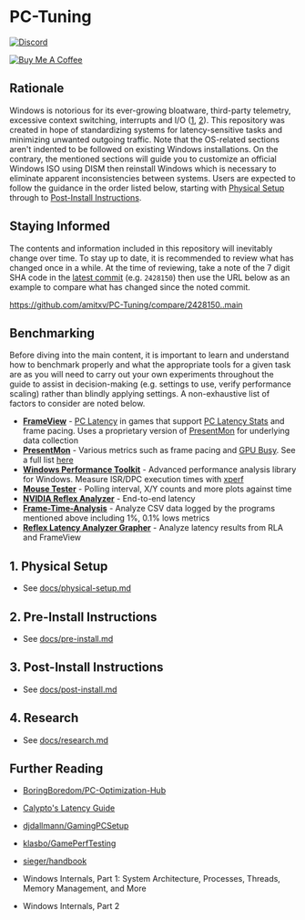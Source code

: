 # PC-Tuning

[![Discord](https://discordapp.com/api/guilds/994887453599076422/widget.png?style=shield)](https://discord.com/invite/yrAnChXXZw)

[![Buy Me A Coffee](https://www.buymeacoffee.com/assets/img/custom_images/orange_img.png)](https://www.buymeacoffee.com/amitxv)

## Rationale

Windows is notorious for its ever-growing bloatware, third-party telemetry, excessive context switching, interrupts and I/O ([1](https://www.youtube.com/watch?v=yVNkMNVv4Y4), [2](https://www.youtube.com/watch?v=hwNAa_OdP1w)). This repository was created in hope of standardizing systems for latency-sensitive tasks and minimizing unwanted outgoing traffic. Note that the OS-related sections aren't indented to be followed on existing Windows installations. On the contrary, the mentioned sections will guide you to customize an official Windows ISO using DISM then reinstall Windows which is necessary to eliminate apparent inconsistencies between systems. Users are expected to follow the guidance in the order listed below, starting with [Physical Setup](#1-physical-setup) through to [Post-Install Instructions](#3-post-install-instructions).

## Staying Informed

The contents and information included in this repository will inevitably change over time. To stay up to date, it is recommended to review what has changed once in a while. At the time of reviewing, take a note of the 7 digit SHA code in the [latest commit](https://github.com/amitxv/PC-Tuning/commit/main) (e.g. ``2428150``) then use the URL below as an example to compare what has changed since the noted commit.

<https://github.com/amitxv/PC-Tuning/compare/2428150..main>

## Benchmarking

Before diving into the main content, it is important to learn and understand how to benchmark properly and what the appropriate tools for a given task are as you will need to carry out your own experiments throughout the guide to assist in decision-making (e.g. settings to use, verify performance scaling) rather than blindly applying settings. A non-exhaustive list of factors to consider are noted below.

- **[FrameView](https://www.nvidia.com/en-gb/geforce/technologies/frameview)** - [PC Latency](https://images.nvidia.com/content/images/article/system-latency-optimization-guide/nvidia-latency-optimization-guide-pc-latency.png) in games that support [PC Latency Stats](https://www.nvidia.com/en-gb/geforce/technologies/reflex/supported-products) and frame pacing. Uses a proprietary version of [PresentMon](https://github.com/GameTechDev/PresentMon) for underlying data collection
- **[PresentMon](https://github.com/GameTechDev/PresentMon)** - Various metrics such as frame pacing and [GPU Busy](https://www.intel.com/content/www/us/en/docs/gpa/user-guide/2022-4/gpu-metrics.html). See a full list [here](https://github.com/GameTechDev/PresentMon/blob/main/README-CaptureApplication.md#metric-definitions)
- **[Windows Performance Toolkit](https://learn.microsoft.com/en-us/windows-hardware/test/wpt)** - Advanced performance analysis library for Windows. Measure ISR/DPC execution times with [xperf](/bin/scripts/xperf-dpcisr.bat)
- **[Mouse Tester](https://github.com/amitxv/MouseTester)** - Polling interval, X/Y counts and more plots against time
- **[NVIDIA Reflex Analyzer](https://www.nvidia.com/en-gb/geforce/news/reflex-latency-analyzer-360hz-g-sync-monitors)** - End-to-end latency
- **[Frame-Time-Analysis](https://github.com/BoringBoredom/Frame-Time-Analysis)** - Analyze CSV data logged by the programs mentioned above including 1%, 0.1% lows metrics
- **[Reflex Latency Analyzer Grapher](https://boringboredom.github.io/tools/#/RLA)** - Analyze latency results from RLA and FrameView

## 1. Physical Setup

- See [docs/physical-setup.md](/docs/physical-setup.md)

## 2. Pre-Install Instructions

- See [docs/pre-install.md](/docs/pre-install.md)

## 3. Post-Install Instructions

- See [docs/post-install.md](/docs/post-install.md)

## 4. Research

- See [docs/research.md](/docs/research.md)

## Further Reading

- [BoringBoredom/PC-Optimization-Hub](https://github.com/BoringBoredom/PC-Optimization-Hub)

- [Calypto's Latency Guide](https://calypto.us)

- [djdallmann/GamingPCSetup](https://github.com/djdallmann/GamingPCSetup)

- [klasbo/GamePerfTesting](https://github.com/klasbo/GamePerfTesting)

- [sieger/handbook](https://github.com/sieger/handbook)

- Windows Internals, Part 1: System Architecture, Processes, Threads, Memory Management, and More

- Windows Internals, Part 2
